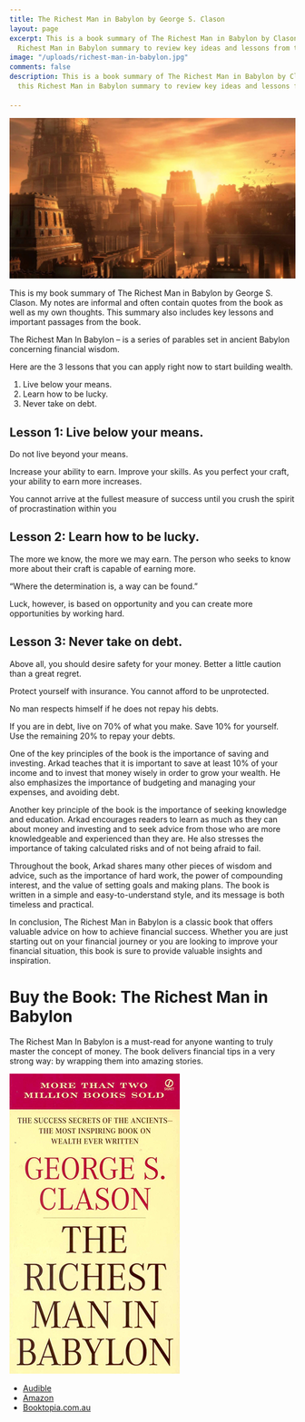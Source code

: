 ```yaml
---
title: The Richest Man in Babylon by George S. Clason
layout: page
excerpt: This is a book summary of The Richest Man in Babylon by Clason. Read this
  Richest Man in Babylon summary to review key ideas and lessons from the book.
image: "/uploads/richest-man-in-babylon.jpg"
comments: false
description: This is a book summary of The Richest Man in Babylon by Clason. Read
  this Richest Man in Babylon summary to review key ideas and lessons from the book.

---
```

![](/uploads/richest-man-in-babylon.jpg)

This is my book summary of The Richest Man in Babylon by George S. Clason. My notes are informal and often contain quotes from the book as well as my own thoughts. This summary also includes key lessons and important passages from the book.

The Richest Man In Babylon – is a series of parables set in ancient Babylon concerning financial wisdom.

Here are the 3 lessons that you can apply right now to start building wealth.

1. Live below your means.
2. Learn how to be lucky.
3. Never take on debt.

## Lesson 1: Live below your means.

Do not live beyond your means.

Increase your ability to earn. Improve your skills. As you perfect your craft, your ability to earn more increases.

You cannot arrive at the fullest measure of success until you crush the spirit of procrastination within you

## Lesson 2: Learn how to be lucky.

The more we know, the more we may earn. The person who seeks to know more about their craft is capable of earning more.

“Where the determination is, a way can be found.”

Luck, however, is based on opportunity and you can create more opportunities by working hard.

## Lesson 3: Never take on debt.

Above all, you should desire safety for your money. Better a little caution than a great regret.

Protect yourself with insurance. You cannot afford to be unprotected.

No man respects himself if he does not repay his debts.

If you are in debt, live on 70% of what you make. Save 10% for yourself. Use the remaining 20% to repay your debts.

One of the key principles of the book is the importance of saving and investing. Arkad teaches that it is important to save at least 10% of your income and to invest that money wisely in order to grow your wealth. He also emphasizes the importance of budgeting and managing your expenses, and avoiding debt.

Another key principle of the book is the importance of seeking knowledge and education. Arkad encourages readers to learn as much as they can about money and investing and to seek advice from those who are more knowledgeable and experienced than they are. He also stresses the importance of taking calculated risks and of not being afraid to fail.

Throughout the book, Arkad shares many other pieces of wisdom and advice, such as the importance of hard work, the power of compounding interest, and the value of setting goals and making plans. The book is written in a simple and easy-to-understand style, and its message is both timeless and practical.

In conclusion, The Richest Man in Babylon is a classic book that offers valuable advice on how to achieve financial success. Whether you are just starting out on your financial journey or you are looking to improve your financial situation, this book is sure to provide valuable insights and inspiration.

# Buy the Book: The Richest Man in Babylon

The Richest Man In Babylon is a must-read for anyone wanting to truly master the concept of money. The book delivers financial tips in a very strong way: by wrapping them into amazing stories.

![](/uploads/therichestmaninbabylon-by-georgeclason.jpg "The Richest Man in Babylon by George S. Clason")

* [Audible](https://www.audible.com.au/pd/The-Richest-Man-in-Babylon-Audiobook/B01M0GUNC0?source_code=M2MORSH051016002X&ipRedirectOverride=true&ipRedirectOverride=true&gclid=CjwKEAjw__fnBRCNpvH8iqy4xl4SJAC4XERPosbzzDYA5QuHp1cbX1Zexu1Ky5Z8YqTDHiJTRNe_fBoCSYPw_wcB&gclsrc=aw.ds)
* [Amazon](https://www.amazon.com/Richest-Man-Babylon-Ancients-Inspiring-ebook/dp/B07BB5N17S)
* [Booktopia.com.au](https://www.booktopia.com.au/the-richest-man-in-babylon-george-s-clason/prod9780451205360.html?source=pla&gclid=CjwKEAjw__fnBRCNpvH8iqy4xl4SJAC4XERPLqhbGqJGKHY7XSjG6kwJ0H_x9PtD3Q1koXnhehwGkhoCSRnw_wcB)